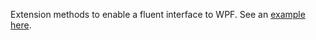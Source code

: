 Extension methods to enable a fluent interface to WPF. See an [example here](http://stackoverflow.com/questions/1347219/are-there-any-fluent-wpf-projects/10219862#10219862).